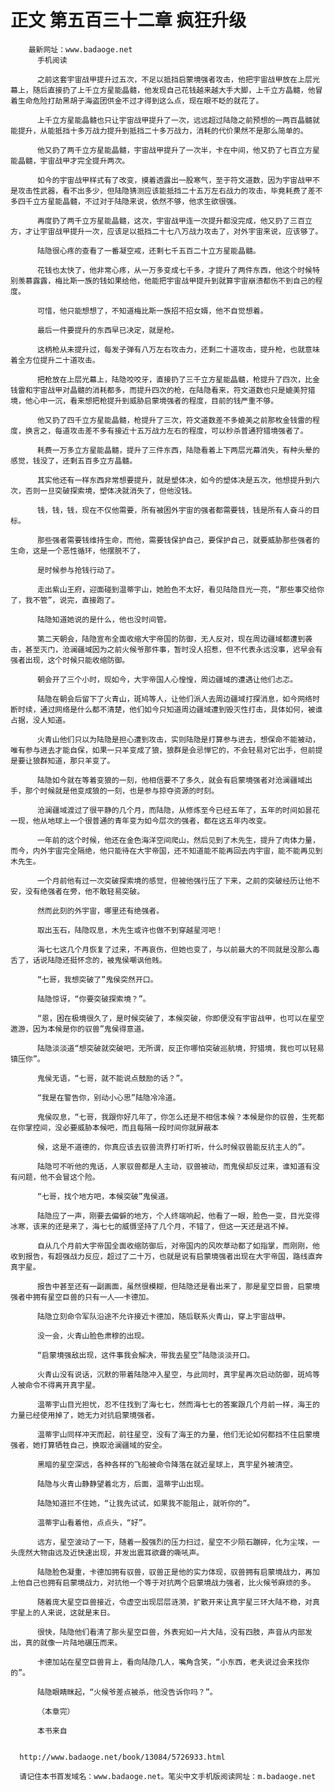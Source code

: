 # 正文 第五百三十二章 疯狂升级
        最新网址：www.badaoge.net
          手机阅读
      
          之前这套宇宙战甲提升过五次，不足以抵挡启蒙境强者攻击，他把宇宙战甲放在上层光幕上，随后直接扔了上千立方星能晶髓，他发现自己花钱越来越大手大脚，上千立方晶髓，他冒着生命危险打劫黑胡子海盗团供金不过才得到这么点，现在眼不眨的就花了。
      
          上千立方星能晶髓也只让宇宙战甲提升了一次，远远超过陆隐之前预想的一两百晶髓就能提升，从能抵挡十多万战力提升到抵挡二十多万战力，消耗的代价果然不是那么简单的。
      
          他又扔了两千立方星能晶髓，宇宙战甲提升了一次半，卡在中间，他又扔了七百立方星能晶髓，宇宙战甲才完全提升两次。
      
          如今的宇宙战甲样式有了改变，摸着透露出一股寒气，至于符文道数，因为宇宙战甲不是攻击性武器，看不出多少，但陆隐猜测应该能抵挡二十五万左右战力的攻击，毕竟耗费了差不多四千立方星能晶髓，不过对于陆隐来说，依然不够，他求生欲很强。
      
          再度扔了两千立方星能晶髓，这次，宇宙战甲连一次提升都没完成，他又扔了三百立方，才让宇宙战甲提升一次，应该足以抵挡二十七八万战力攻击了，对外宇宙来说，应该够了。
      
          陆隐很心疼的查看了一番凝空戒，还剩七千五百二十立方星能晶髓。
      
          花钱也太快了，他非常心疼，从一万多变成七千多，才提升了两件东西，他这个时候特别羡慕露露，梅比斯一族的钱如果给他，他能把宇宙战甲提升到就算宇宙崩溃都伤不到自己的程度。
      
          可惜，他只能想想了，不知道梅比斯一族招不招女婿，他不自觉想着。
      
          最后一件要提升的东西早已决定，就是枪。
      
          这柄枪从未提升过，每发子弹有八万左右攻击力，还剩二十道攻击，提升枪，也就意味着全方位提升二十道攻击。
      
          把枪放在上层光幕上，陆隐咬咬牙，直接扔了三千立方星能晶髓，枪提升了四次，比金钱雷和宇宙战甲对晶髓的消耗都多，而提升四次的枪，在陆隐看来，符文道数也只是媲美狩猎境，他心中一沉，看来想把枪提升到威胁启蒙境强者的程度，目前的钱严重不够。
      
          他又扔了四千立方星能晶髓，枪提升了三次，符文道数差不多媲美之前那枚金钱雷的程度，换言之，每道攻击差不多有接近十五万战力左右的程度，可以秒杀普通狩猎境强者了。
      
          耗费一万多立方星能晶髓，提升了三件东西，陆隐看着上下两层光幕消失，有种头晕的感觉，钱没了，还剩五百多立方晶髓。
      
          其实他还有一样东西非常想要提升，就是塑体决，如今的塑体决是五次，他想提升到六次，否则一旦突破探索境，塑体决就消失了，但他没钱。
      
          钱，钱，钱，现在不仅他需要，所有被困外宇宙的强者都需要钱，钱是所有人奋斗的目标。
      
          那些强者需要钱维持生命，而他，需要钱保护自己，要保护自己，就要威胁那些强者的生命，这是一个恶性循环，他摆脱不了，
      
          是时候参与抢钱行动了。
      
          走出紫山王府，迎面碰到温蒂宇山，她脸色不太好，看见陆隐目光一亮，“那些事交给你了，我不管”，说完，直接跑了。
      
          陆隐知道她说的是什么，他也没时间管。
      
          第二天朝会，陆隐宣布全面收缩大宇帝国的防御，无人反对，现在周边疆域都遭到袭击，甚至灭门，沧澜疆域因为之前火候爷那件事，暂时没人招惹，但不代表永远没事，迟早会有强者出现，这个时候只能收缩防御。
      
          朝会开了三个小时，现如今，大宇帝国人心惶惶，周边疆域的遭遇让他们忐忑。
      
          陆隐在朝会后留下了火青山，斑鸠等人，让他们派人去周边疆域打探消息，如今网络时断时续，通过网络是什么都不清楚，他们如今只知道周边疆域遭到毁灭性打击，具体如何，被谁占据，没人知道。
      
          火青山他们只以为陆隐是担心遭到攻击，实则陆隐是打算参与进去，想保命不能被动，唯有参与进去才能自保，如果一只羊变成了狼，狼群是会忌惮它的，不会轻易对它出手，但前提是要让狼群知道，那只羊变了。
      
          陆隐如今就在等着变狼的一刻，他相信要不了多久，就会有启蒙境强者对沧澜疆域出手，那个时候就是他变成狼的一刻，也是参与掠夺资源的时刻。
      
          沧澜疆域渡过了很平静的几个月，而陆隐，从修炼至今已经五年了，五年的时间如昙花一现，他从地球上一个很普通的青年变为如今层次的强者，都在这五年内改变。
      
          一年前的这个时候，他还在金色海洋空间爬山，然后见到了木先生，提升了肉体力量，而今，内外宇宙完全隔绝，他只能待在大宇帝国，还不知道能不能再回去内宇宙，能不能再见到木先生。
      
          一个月前他有过一次突破探索境的感觉，但被他强行压了下来，之前的突破经历让他不安，没有绝强者在旁，他不敢轻易突破。
      
          然而此刻的外宇宙，哪里还有绝强者。
      
          取出玉石，陆隐叹息，木先生或许也做不到穿越星河吧！
      
          海七七这几个月恢复了过来，不再哀伤，但她也变了，与以前最大的不同就是没那么毒舌了，话说陆隐还挺怀念的，被鬼侯嘲讽他贱。
      
          “七哥，我想突破了”鬼侯突然开口。
      
          陆隐惊讶，“你要突破探索境？”。
      
          “恩，困在极境很久了，是时候突破了，本候突破，你即便没有宇宙战甲，也可以在星空遨游，因为本候是你的驭兽”鬼侯得意道。
      
          陆隐淡淡道“想突破就突破吧，无所谓，反正你哪怕突破巡航境，狩猎境，我也可以轻易镇压你”。
      
          鬼侯无语，“七哥，就不能说点鼓励的话？”。
      
          “我是在警告你，别动小心思”陆隐冷冷道。
      
          鬼侯叹息，“七哥，我跟你好几年了，你怎么还是不相信本候？本候是你的驭兽，生死都在你掌控间，没必要威胁本候吧，而且每隔一段时间你就屏蔽本
      
          候，这是不道德的，你真应该去驭兽流界打听打听，什么时候驭兽能反抗主人的”。
      
          陆隐可不听他的鬼话，人家驭兽都是人主动，驭兽被动，而鬼侯却反过来，谁知道有没有问题，他不会冒这个险。
      
          “七哥，找个地方吧，本候突破”鬼侯道。
      
          陆隐应了一声，刚要去偏僻的地方，个人终端响起，他看了一眼，脸色一变，目光变得冰寒，该来的还是来了，海七七的威慑坚持了几个月，不错了，但这一天还是逃不掉。
      
          自从几个月前大宇帝国全面收缩防御后，对帝国内的风吹草动都了如指掌，而刚刚，他收到报告，有超强战力反应，超过了二十万，也就是说有启蒙境强者出现在大宇帝国，路线直奔真宇星。
      
          报告中甚至还有一副画面，虽然很模糊，但陆隐还是看出来了，那是星空巨兽，启蒙境强者中拥有星空巨兽的只有一人——卡德加。
      
          陆隐立刻命令军队沿途不允许接近卡德加，随后联系火青山，穿上宇宙战甲。
      
          没一会，火青山脸色肃穆的出现。
      
          “启蒙境强敌出现，这件事我会解决，带我去星空”陆隐淡淡开口。
      
          火青山没有说话，沉默的带着陆隐冲入星空，与此同时，真宇星再次启动防御，斑鸠等人被命令不得离开真宇星。
      
          温蒂宇山目光担忧，忍不住找到了海七七，然而海七七的答案跟几个月前一样，海王的力量已经使用掉了，她无力对抗启蒙境强者。
      
          温蒂宇山同样冲天而起，前往星空，没有了海王的力量，他们无论如何都挡不住启蒙境强者，她打算牺牲自己，换取沧澜疆域的安全。
      
          黑暗的星空深远，各种各样的飞船被命令降落在就近星球上，真宇星外被清空。
      
          陆隐与火青山静静望着北方，后面，温蒂宇山出现。
      
          陆隐知道拦不住她，“让我先试试，如果我不能阻止，就听你的”。
      
          温蒂宇山看着他，点点头，“好”。
      
          远方，星空波动了一下，随着一股强烈的压力扫过，星空不少陨石蹦碎，化为尘埃，一头庞然大物由远及近快速出现，并发出震耳欲聋的嘶吼声。
      
          陆隐脸色凝重，卡德加拥有驭兽，驭兽正是他的实力体现，驭兽拥有启蒙境战力，再加上他自己也拥有启蒙境战力，对抗他一个等于对抗两个启蒙境战力强者，比火候爷麻烦的多。
      
          随着庞大星空巨兽接近，令虚空出现层层涟漪，扩散开来让真宇星三环大陆不稳，对真宇星上的人来说，这就是末日。
      
          很快，陆隐他们看清了那头星空巨兽，外表宛如一片大陆，没有四肢，声音从内部发出，真的就像一片陆地碾压而来。
      
          卡德加站在星空巨兽背上，看向陆隐几人，嘴角含笑，“小东西，老夫说过会来找你的”。
      
          陆隐眼睛眯起，“火候爷差点被杀，他没告诉你吗？”。
      
          （本章完）
      
          本书来自
      
      
      http://www.badaoge.net/book/13084/5726933.html
      
      请记住本书首发域名：www.badaoge.net。笔尖中文手机版阅读网址：m.badaoge.net